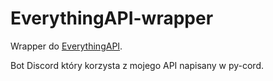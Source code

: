 # EverythingAPI-wrapper
Wrapper do [EverythingAPI](https://github.com/szewczuko/EverythingAPI).

Bot Discord który korzysta z mojego API napisany w py-cord.